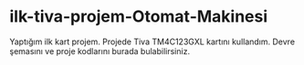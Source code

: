# ilk-tiva-projem-Otomat-Makinesi

   Yaptığım ilk kart projem. Projede Tiva TM4C123GXL kartını kullandım. Devre şemasını ve proje kodlarını burada bulabilirsiniz.
